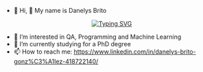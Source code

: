 - 👋 Hi, 👋 My name is Danelys Brito


<p align="center">
    <a href="https://git.io/typing-svg"><img src="[[https://readme-typing-svg.herokuapp.com?font=Fira+Code&size=25&duration=3000&pause=1000&color=e69138&center=true&vCenter=true&width=477&lines=Computer+Engineer](https://readme-typing-svg.herokuapp.com?font=Fira+Code&pause=1000&color=F7EE2F&width=435&lines=Computer+Engineer)](https://readme-typing-svg.herokuapp.com?font=Fira+Code&pause=1000&color=F7EE2F&width=435&lines=Computer+Engineer)" alt="Typing SVG" /></a>
</p>

- 👀 I’m interested in QA, Programming and Machine Learning
- 🌱 I’m currently studying for a PhD degree 
- 📫 How to reach me: https://www.linkedin.com/in/danelys-brito-gonz%C3%A1lez-418722140/

<!---
danelysbrito/danelysbrito is a ✨ special ✨ repository because its `README.md` (this file) appears on your GitHub profile.
You can click the Preview link to take a look at your changes.
--->



